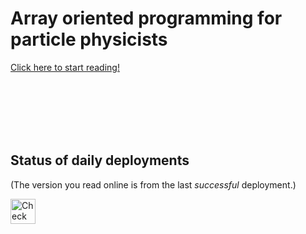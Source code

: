 # Array oriented programming for particle physicists

[Click here to start reading!](https://hsf-training.github.io/array-oriented-programming/)

<br><br><br><br><br>

## Status of daily deployments

(The version you read online is from the last _successful_ deployment.)

<a href="https://github.com/hsf-training/array-oriented-programming/actions/workflows/deploy.yml">
  <img src="https://github.com/hsf-training/array-oriented-programming/actions/workflows/deploy.yml/badge.svg" alt="Check deploy.yml" height="40">
</a>
